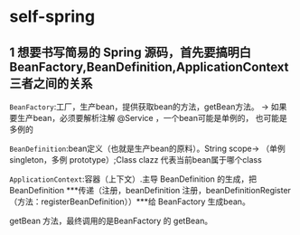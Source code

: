 # self-spring

## 1 想要书写简易的 Spring 源码，首先要搞明白 BeanFactory,BeanDefinition,ApplicationContext 三者之间的关系
```BeanFactory```:工厂，生产bean，提供获取bean的方法，getBean方法。 -> 如果要生产bean，必须要解析注解 @Service ，一个bean可能是单例的，
也可能是多例的

```BeanDefinition```:bean定义（也就是生产bean的原料）。String scope-> （单例 singleton，多例 prototype）;Class  clazz 代表当前bean属于哪个class

```ApplicationContext```:容器（上下文）.主导 BeanDefinition 的生成，把 BeanDefinition 
***传递（注册，beanDefinition 注册，beanDefinitionRegister （方法：registerBeanDefinition））***给 BeanFactory 生成bean。

getBean 方法，最终调用的是BeanFactory 的 getBean。

